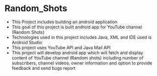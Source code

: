 # Random_Shots
* This Project includes building an android application
* This goal of this project is built android app for YouTube channel (Random Shots)
* Technologies used in this project includes Java, XML and IDE used is Android Studio
* This project uses YouTube API and Java Mail API
* This project will develop android app which will fetch and display content of YouTube channel 
(Random shots) including number of subscribers, channel videos, owner information and 
option to provide feedback and send bugs report
